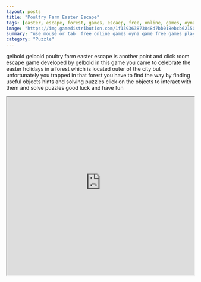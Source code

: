```yaml
---
layout: posts
title: "Poultry Farm Easter Escape"
tags: [easter, escape, forest, games, escaep, free, online, games, oyna, game, free, games, play, play, games]
image: "https://img.gamedistribution.com/1f139363873848d7bb018ebcb62150e7.jpg"
summary: "use mouse or tab  free online games oyna game free games play play games"
category: "Puzzle"
---
```


gelbold gelbold poultry farm easter escape is another point and click room escape game developed by gelbold in this game you came to celebrate the easter holidays in a forest which is located outer of the city but unfortunately you trapped in that forest you have to find the way by finding useful objects hints and solving puzzles click on the objects to interact with them and solve puzzles good luck and have fun

<iframe width="100%" height="480px;" src="https://html5.gamedistribution.com/1f139363873848d7bb018ebcb62150e7/"></iframe>